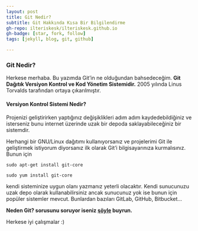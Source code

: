 ```yaml
---
layout: post
title: Git Nedir?
subtitle: Git Hakkında Kısa Bir Bilgilendirme
gh-repo: ilteriskesk/ilteriskesk.github.io
gh-badge: [star, fork, follow]
tags: [jekyll, blog, git, github]

---
```


### Git Nedir?

Herkese merhaba. Bu yazımda Git’in ne olduğundan bahsedeceğim. **Git Dağıtık Versiyon Kontrol ve Kod Yönetim Sistemidir.** 2005 yılında Linus Torvalds tarafından ortaya çıkarılmıştır.

#### Versiyon Kontrol Sistemi Nedir?

Projenizi geliştirirken yaptığınız değişiklikleri adım adım kaydedebildiğiniz ve isterseniz bunu internet üzerinde uzak bir depoda saklayabileceğiniz bir sistemdir.

Herhangi bir GNU/Linux dağıtımı kullanıyorsanız ve projelerimi Git ile geliştirmek istiyorum diyorsanız ilk olarak Git’i bilgisayarınıza kurmalısınız. Bunun için

```
sudo apt-get install git-core
```

```
sudo yum install git-core
```

kendi sisteminize uygun olanı yazmanız yeterli olacaktır. Kendi sunucunuzu uzak depo olarak kullanabilirsiniz ancak sunucunuz yok ise bunun için popüler sistemler mevcut. Bunlardan bazıları GitLab, GitHub, Bitbucket…

**Neden Git? sorusunu soruyor iseniz [şöyle](/2018-08-04-nedengit.md) buyrun.**

Herkese iyi çalışmalar :)
